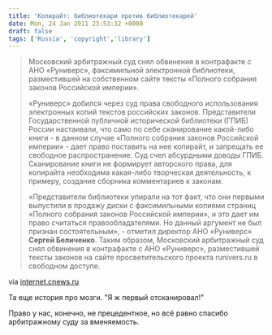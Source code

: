 ```yaml
---
title: 'Копирайт: библиотекари против библиотекарей'
date: Mon, 24 Jan 2011 23:53:32 +0000
draft: false
tags: ['Russia', 'copyright','library']
---
```


> Московский арбитражный суд снял обвинения в контрафакте с АНО «Руниверс», факсимильной электронной библиотеки, разместившей на собственном сайте тексты «Полного собрания законов Российской империи».
> 
> «Руниверс» добился через суд права свободного использования электронных копий текстов российских законов. Представители Государственной публичной исторической библиотеки (ГПИБ) России настаивали, что само по себе сканирование какой-либо книги - в данном случае «Полного собрания законов Российской империи» - дает право поставить на нее копирайт, и запрещать ее свободное распространение. Суд счел абсурдными доводы ГПИБ. Сканирование книги не формирует авторского права, для копирайта необходима какая-либо творческая деятельность, к примеру, создание сборника комментариев к законам.
> 
> «Представители библиотеки упирали на тот факт, что они первыми выпустили в продажу диски с факсимильными копиями страниц «Полного собрания законов Российской империи», и это дает им право считаться правообладателями. Но данный аргумент не был признан состоятельным», - отметил директор АНО «Руниверс» **Сергей Беличенко**. Таким образом, Московский арбитражный суд снял обвинения в контрафакте с АНО «Руниверс», разместившей тексты законов на сайте просветительского проекта runivers.ru в свободном доступе.

via [internet.cnews.ru](http://internet.cnews.ru/news/line/index.shtml?2011/01/24/424495)

Та еще история про мозги. "Я ж первый отсканировал!"

Право у нас, конечно, не прецедентное, но всё равно спасибо арбитражному суду за вменяемость.